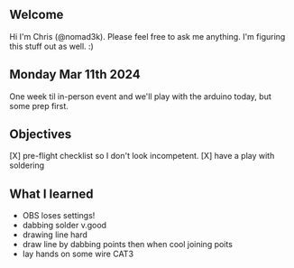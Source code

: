 Welcome
------------------------------

Hi I'm Chris
(@nomad3k).  Please
feel free to ask me
anything.  I'm figuring
this stuff out as well. :)

Monday Mar 11th 2024
------------------------------

One week til in-person event
and we'll play with the
arduino today, but some prep
first.

Objectives
----------

[X] pre-flight checklist so
    I don't look incompetent.
[X] have a play with soldering

What I learned
--------------

* OBS loses settings!
* dabbing solder v.good
* drawing line hard
* draw line by dabbing points
  then when cool joining poits
* lay hands on some wire CAT3
